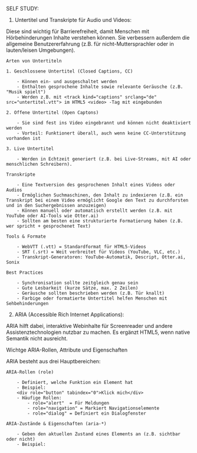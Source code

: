 SELF STUDY:

1. Untertitel und Transkripte für Audio und Videos:

Diese sind wichtig für Barrierefreiheit, damit Menschen mit Hörbehinderungen Inhalte verstehen können. Sie verbessern außerdem die allgemeine Benutzererfahrung (z.B. für nicht-Muttersprachler oder in lauten/leisen Umgebungen).

    Arten von Untertiteln

    1. Geschlossene Untertitel (Closed Captions, CC)

        - Können ein- und ausgeschaltet werden
        - Enthalten gesprochene Inhalte sowie relevante Geräusche (z.B. "Musik spielt")
        - Werden z.B. mit <track kind="captions" srclang="de" src="untertitel.vtt"> im HTML5 <video> -Tag mit eingebunden

    2. Offene Untertitel (Open Captons)

        - Sie sind fest ins Video eingebrannt und können nicht deaktiviert werden
        - Vorteil: Funktionert überall, auch wenn keine CC-Unterstützung vorhanden ist

    3. Live Untertitel

        - Werden in Echtzeit generiert (z.B. bei Live-Streams, mit AI oder menschlichen Schreibern).

    Transkripte

        - Eine Textversion des gesprochenen Inhalt eines Videos oder Audios
        - Ermöglichen Suchmaschinen, den Inhalt zu indexieren (z.B. ein Transkript bei einem Video ermöglicht Google den Text zu durchforsten und in den Suchergebnissen anzuzeigen)
        - Können manuell oder automatisch erstellt werden (z.B. mit YouTube oder AI-Tools wie Otter.ai)
        - Sollten am besten eine strukturierte Formatierung haben (z.B. wer spricht + gesprochenet Text)

    Tools & Formate

        - WebVTT (.vtt) = Standardformat für HTML5-Videos
        - SRT (.srt) = Weit verbreitet für Videos (YouTube, VLC, etc.)
        - Transkript-Generatoren: YouTube-Automatik, Descript, Otter.ai, Sonix

    Best Practices

        - Synchronisation sollte zeitgleich genau sein
        - Gute Lesbarkeit (kurze Sätze, max. 2 Zeilen)
        - Geräusche sollten beschrieben werden (z.B. Tür knallt)
        - Farbige oder formatierte Untertitel helfen Menschen mit Sehbehinderungen



2. ARIA (Accessible Rich Internet Applications):

ARIA hilft dabei, interaktive Webinhalte für Screenreader und andere Assistenztechnologien nutzbar zu machen. Es ergänzt HTML5, wenn native Semantik nicht ausreicht.

Wichtge ARIA-Rollen, Attribute und Eigenschaften

ARIA besteht aus drei Hauptbereichen:

    ARIA-Rollen (role)

        - Definiert, welche Funktion ein Element hat
        - Beispiel:
        <div role="button" tabindex="0">Klick mich</div>
        - Häufige Rollen:
            - role="alert"  = Für Meldungen
            - role="navigation" = Markiert Navigationselemente
            - role="dialog" = Definiert ein Dialogfenster

    ARIA-Zustände & Eigenschaften (aria-*)

        - Geben den aktuellen Zustand eines Elements an (z.B. sichtbar oder nicht)
        - Beispiel:
        